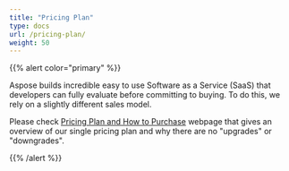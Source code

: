 ```yaml
---
title: "Pricing Plan"
type: docs
url: /pricing-plan/
weight: 50
---
```


{{% alert color="primary" %}} 

Aspose builds incredible easy to use Software as a Service (SaaS) that developers can fully evaluate before committing to buying. To do this, we rely on a slightly different sales model.

Please check [Pricing Plan and How to Purchase](https://purchase.aspose.cloud/buy) webpage that gives an overview of our single pricing plan and why there are no "upgrades" or "downgrades".

{{% /alert %}} 




